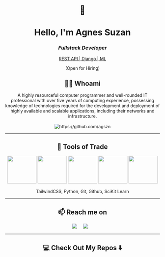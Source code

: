 <h1 align="center"> 👋 </h1>
<div align="center">
    <h1><b>Hello, I'm Agnes Suzan</b></h1>
    <h3><i>Fullstack Developer</i></h3>
    <span><u>REST API | Django | ML </u> </span>
</div>
<p align="center"> (Open for Hiring)</p>

<h2 align="center"> 👨‍💻 Whoami</h2>
<p align="center">
    <span>A highly resourceful computer programmer and well-rounded IT professional with over five years of computing experience, 
        possessing knowledge of technologies required for the development and deployment of highly available 
        and scalable applications, including their networks and infrastructure.</span>
  <br> <br>
  <img src="https://komarev.com/ghpvc/?username=agszn" alt="https://github.com/agszn" />
</p>

<hr>

<h2 align="center"> 🔭 Tools of Trade</h2>
<p align="center">
    <img src="https://icts.io/wp-content/uploads/2020/04/django_final.png" alt="" width="95px" height="90px">
    <img src="https://specials-images.forbesimg.com/imageserve/1160013652/960x0.jpg?fit=scale" alt="" width="95px" height="90px">
    <img src="https://www.cloudesign.com/wp-content/themes/nex/assets/images/technologies/backendthree/Flask.png" alt="" width="95px" height="90px">
    <img src="https://www.payoda.com/wp-content/uploads/2021/05/1_mbP4Bjrs8Hshx7IgjsUNSg.jpeg" alt="" width="95px" height="90px">
    <img src="https://p7.hiclipart.com/preview/905/45/226/scikit-learn-python-scikit-image-logo-brand-learning.jpg" alt="" width="95px" height="90px">
</p>
<p align="center">TailwindCSS, Python, Git, Github, SciKit Learn</p>

<hr>

<h2  align="center">📫 Reach me on</h2>
<p align="center">
  <a target="_blank"href=""><img src="https://img.shields.io/badge/linkedin-%230077B5.svg?&style=for-the-badge&logo=linkedin&logoColor=white" /></a>&nbsp;&nbsp;&nbsp;&nbsp;
  <a href="mailto:suzanagnes00@gmail.com?subject=Hello%20Agnes Suzan,%20From%20Github"><img src="https://img.shields.io/badge/gmail-%23D14836.svg?&style=for-the-badge&logo=gmail&logoColor=white" /></a>&nbsp;&nbsp;&nbsp;&nbsp;
</p>

<hr>

<h2  align="center">💻 Check Out My Repos ⬇️ </h2>
